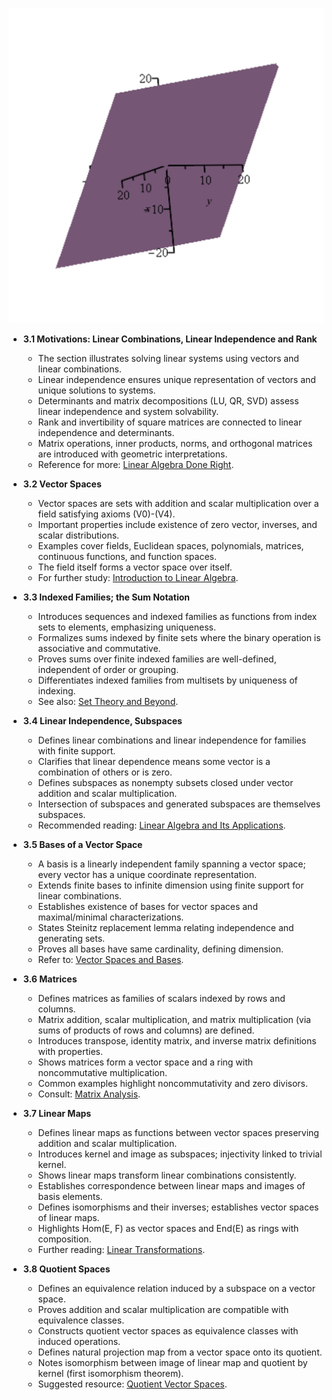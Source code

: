 ![ATD-ch03-linalg-vector-spaces-bases-linear-maps](ATD-ch03-linalg-vector-spaces-bases-linear-maps.best.png)

- **3.1 Motivations: Linear Combinations, Linear Independence and Rank**
  - The section illustrates solving linear systems using vectors and linear combinations.
  - Linear independence ensures unique representation of vectors and unique solutions to systems.
  - Determinants and matrix decompositions (LU, QR, SVD) assess linear independence and system solvability.
  - Rank and invertibility of square matrices are connected to linear independence and determinants.
  - Matrix operations, inner products, norms, and orthogonal matrices are introduced with geometric interpretations.
  - Reference for more: [Linear Algebra Done Right](https://linear.axler.net/).

- **3.2 Vector Spaces**
  - Vector spaces are sets with addition and scalar multiplication over a field satisfying axioms (V0)-(V4).
  - Important properties include existence of zero vector, inverses, and scalar distributions.
  - Examples cover fields, Euclidean spaces, polynomials, matrices, continuous functions, and function spaces.
  - The field itself forms a vector space over itself.
  - For further study: [Introduction to Linear Algebra](https://math.mit.edu/~gs/linearalgebra/).

- **3.3 Indexed Families; the Sum Notation**
  - Introduces sequences and indexed families as functions from index sets to elements, emphasizing uniqueness.
  - Formalizes sums indexed by finite sets where the binary operation is associative and commutative.
  - Proves sums over finite indexed families are well-defined, independent of order or grouping.
  - Differentiates indexed families from multisets by uniqueness of indexing.
  - See also: [Set Theory and Beyond](https://math.stackexchange.com/questions/).

- **3.4 Linear Independence, Subspaces**
  - Defines linear combinations and linear independence for families with finite support.
  - Clarifies that linear dependence means some vector is a combination of others or is zero.
  - Defines subspaces as nonempty subsets closed under vector addition and scalar multiplication.
  - Intersection of subspaces and generated subspaces are themselves subspaces.
  - Recommended reading: [Linear Algebra and Its Applications](https://math.berkeley.edu/~arash/linear_algebra.pdf).

- **3.5 Bases of a Vector Space**
  - A basis is a linearly independent family spanning a vector space; every vector has a unique coordinate representation.
  - Extends finite bases to infinite dimension using finite support for linear combinations.
  - Establishes existence of bases for vector spaces and maximal/minimal characterizations.
  - States Steinitz replacement lemma relating independence and generating sets.
  - Proves all bases have same cardinality, defining dimension.
  - Refer to: [Vector Spaces and Bases](https://math.stackexchange.com/questions/).

- **3.6 Matrices**
  - Defines matrices as families of scalars indexed by rows and columns.
  - Matrix addition, scalar multiplication, and matrix multiplication (via sums of products of rows and columns) are defined.
  - Introduces transpose, identity matrix, and inverse matrix definitions with properties.
  - Shows matrices form a vector space and a ring with noncommutative multiplication.
  - Common examples highlight noncommutativity and zero divisors.
  - Consult: [Matrix Analysis](https://math.mit.edu/~goemans/18438S17/matrix-notes.pdf).

- **3.7 Linear Maps**
  - Defines linear maps as functions between vector spaces preserving addition and scalar multiplication.
  - Introduces kernel and image as subspaces; injectivity linked to trivial kernel.
  - Shows linear maps transform linear combinations consistently.
  - Establishes correspondence between linear maps and images of basis elements.
  - Defines isomorphisms and their inverses; establishes vector spaces of linear maps.
  - Highlights Hom(E, F) as vector spaces and End(E) as rings with composition.
  - Further reading: [Linear Transformations](https://math.stackexchange.com/questions/).

- **3.8 Quotient Spaces**
  - Defines an equivalence relation induced by a subspace on a vector space.
  - Proves addition and scalar multiplication are compatible with equivalence classes.
  - Constructs quotient vector spaces as equivalence classes with induced operations.
  - Defines natural projection map from a vector space onto its quotient.
  - Notes isomorphism between image of linear map and quotient by kernel (first isomorphism theorem).
  - Suggested resource: [Quotient Vector Spaces](https://en.wikipedia.org/wiki/Quotient_vector_space).

